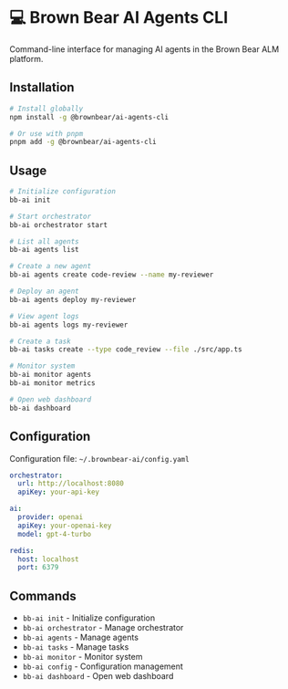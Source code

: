 # 💻 Brown Bear AI Agents CLI

Command-line interface for managing AI agents in the Brown Bear ALM platform.

## Installation

```bash
# Install globally
npm install -g @brownbear/ai-agents-cli

# Or use with pnpm
pnpm add -g @brownbear/ai-agents-cli
```

## Usage

```bash
# Initialize configuration
bb-ai init

# Start orchestrator
bb-ai orchestrator start

# List all agents
bb-ai agents list

# Create a new agent
bb-ai agents create code-review --name my-reviewer

# Deploy an agent
bb-ai agents deploy my-reviewer

# View agent logs
bb-ai agents logs my-reviewer

# Create a task
bb-ai tasks create --type code_review --file ./src/app.ts

# Monitor system
bb-ai monitor agents
bb-ai monitor metrics

# Open web dashboard
bb-ai dashboard
```

## Configuration

Configuration file: `~/.brownbear-ai/config.yaml`

```yaml
orchestrator:
  url: http://localhost:8080
  apiKey: your-api-key

ai:
  provider: openai
  apiKey: your-openai-key
  model: gpt-4-turbo

redis:
  host: localhost
  port: 6379
```

## Commands

- `bb-ai init` - Initialize configuration
- `bb-ai orchestrator` - Manage orchestrator
- `bb-ai agents` - Manage agents
- `bb-ai tasks` - Manage tasks
- `bb-ai monitor` - Monitor system
- `bb-ai config` - Configuration management
- `bb-ai dashboard` - Open web dashboard
